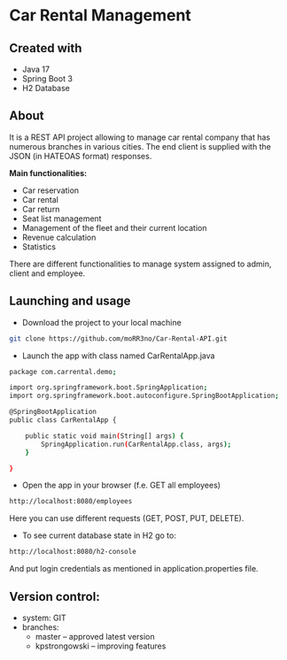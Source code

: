 # Car Rental Management

## Created with
* Java 17
* Spring Boot 3
* H2 Database


## About
It is a REST API project allowing to manage car rental company that has numerous branches in various cities. The end client is supplied with the JSON (in HATEOAS format) responses.

**Main functionalities:**
* Car reservation
* Car rental
* Car return
* Seat list management
* Management of the fleet and their current location
* Revenue calculation
* Statistics

There are different functionalities to manage system assigned to admin, client and employee.

## Launching and usage

* Download the project to your local machine
```bash
git clone https://github.com/moRR3no/Car-Rental-API.git
```
* Launch the app with class named CarRentalApp.java
```bash
package com.carrental.demo;

import org.springframework.boot.SpringApplication;
import org.springframework.boot.autoconfigure.SpringBootApplication;

@SpringBootApplication
public class CarRentalApp {

	public static void main(String[] args) {
		SpringApplication.run(CarRentalApp.class, args);
	}

}

```
* Open the app in your browser (f.e. GET all employees)
```bash
http://localhost:8080/employees
```
Here you can use different requests (GET, POST, PUT, DELETE).
*  To see current database state in H2 go to:
```bash
http://localhost:8080/h2-console
```
And put login credentials as mentioned in application.properties file.

## Version control: 
- system: GIT
- branches:
  - master – approved latest version
  - kpstrongowski – improving features
